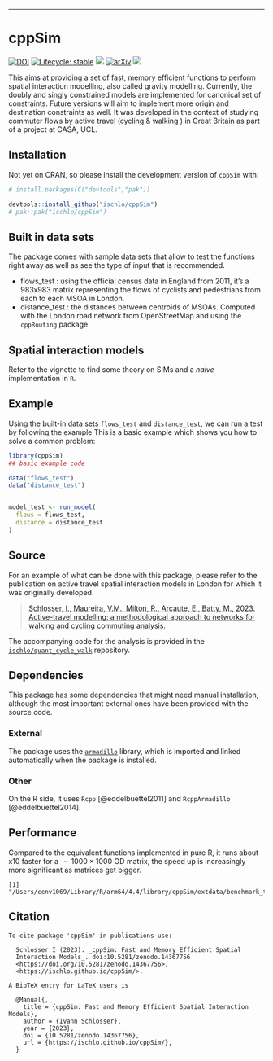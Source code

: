 ------------------------------------------------------------------------

<!-- README.md is generated from README.Rmd. Please edit that file -->

# cppSim

<!-- badges: start -->

[![DOI](https://zenodo.org/badge/DOI/10.5281/zenodo.14367756.svg)](https://doi.org/10.5281/zenodo.14367756)
[![Lifecycle:
stable](https://img.shields.io/badge/lifecycle-stable-brightgreen.svg)](https://lifecycle.r-lib.org/articles/stages.html#stable)
![](https://github.com/ischlo/cppSim/actions/workflows/check-standard.yaml/badge.svg)
[![arXiv](https://img.shields.io/badge/arXiv-1234.56789-b31b1b.svg?style=flat-square)](https://arxiv.org/abs/2309.02112)
![](https://github.com/ischlo/cppSim/actions/workflows/rhub.yaml/badge.svg)

<!-- ![](https://github.com/ischlo/cppSim/actions/workflows/test-coverage.yaml/badge.svg) -->

<!-- badges: end -->

This aims at providing a set of fast, memory efficient functions to
perform spatial interaction modelling, also called gravity modelling.
Currently, the doubly and singly constrained models are implemented for
canonical set of constraints. Future versions will aim to implement more
origin and destination constraints as well. It was developed in the
context of studying commuter flows by active travel (cycling & walking )
in Great Britain as part of a project at CASA, UCL.

## Installation

Not yet on CRAN, so please install the development version of `cppSim`
with:

``` r
# install.packages(C("devtools","pak"))

devtools::install_github("ischlo/cppSim")
# pak::pak("ischlo/cppSim")
```

## Built in data sets

The package comes with sample data sets that allow to test the functions
right away as well as see the type of input that is recommended.

- flows_test : using the official census data in England from 2011, it’s
  a 983x983 matrix representing the flows of cyclists and pedestrians
  from each to each MSOA in London.
- distance_test : the distances between centroids of MSOAs. Computed
  with the London road network from OpenStreetMap and using the
  `cppRouting` package.

## Spatial interaction models

Refer to the vignette to find some theory on SIMs and a *naive*
implementation in `R`.

## Example

Using the built-in data sets `flows_test` and `distance_test`, we can
run a test by following the example This is a basic example which shows
you how to solve a common problem:

``` r
library(cppSim)
## basic example code

data("flows_test")
data("distance_test")


model_test <- run_model(
  flows = flows_test,
  distance = distance_test
)
```

## Source

For an example of what can be done with this package, please refer to
the publication on active travel spatial interaction models in London
for which it was originally developed.

> [Schlosser, I., Maureira, V.M., Milton, R., Arcaute, E., Batty, M.,
> 2023. Active-travel modelling: a methodological approach to networks
> for walking and cycling commuting
> analysis.](https://arxiv.org/abs/2309.02112)

The accompanying code for the analysis is provided in the
[`ischlo/quant_cycle_walk`](https://github.com/ischlo/quant_cycle_walk)
repository.

## Dependencies

This package has some dependencies that might need manual installation,
although the most important external ones have been provided with the
source code.

### External

The package uses the [`armadillo`](https://arma.sourceforge.net)
library, which is imported and linked automatically when the package is
installed.

### Other

On the R side, it uses `Rcpp` \[@eddelbuettel2011\] and `RcppArmadillo`
\[@eddelbuettel2014\].

## Performance

Compared to the equivalent functions implemented in pure R, it runs
about x10 faster for a $`\sim 1000 \times 1000`$ OD matrix, the speed up
is increasingly more significant as matrices get bigger.

    [1] "/Users/cenv1069/Library/R/arm64/4.4/library/cppSim/extdata/benchmark_test.rds"

## Citation

    To cite package 'cppSim' in publications use:

      Schlosser I (2023). _cppSim: Fast and Memory Efficient Spatial
      Interaction Models_. doi:10.5281/zenodo.14367756
      <https://doi.org/10.5281/zenodo.14367756>,
      <https://ischlo.github.io/cppSim/>.

    A BibTeX entry for LaTeX users is

      @Manual{,
        title = {cppSim: Fast and Memory Efficient Spatial Interaction Models},
        author = {Ivann Schlosser},
        year = {2023},
        doi = {10.5281/zenodo.14367756},
        url = {https://ischlo.github.io/cppSim/},
      }

<!-- ## References -->
